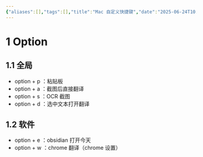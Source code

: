 ```yaml
---
{"aliases":[],"tags":[],"title":"Mac 自定义快捷键","date":"2025-06-24T10:05:37+08:00","date_modify":"2025-06-24T15:34:46+08:00","dg-publish":true,"permalink":"/__Publish__/Mac 自定义快捷键/","dgPassFrontmatter":true,"created":"2025-06-24T10:05:37+08:00","updated":"2025-06-24T15:34:46+08:00"}
---
```



# 1 Option

## 1.1 全局

- option + p ：粘贴板
- option + a ：截图后直接翻译
- option + s ：OCR 截图
- option + d ：选中文本打开翻译

## 1.2 软件

- option + e ：obsidian 打开今天
- option + w ：chrome 翻译（chrome 设置）
